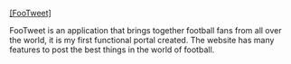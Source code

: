 <a align="center" href="https://comforting-gelato-5ad664.netlify.app/welcome"> [FooTweet]</a>
<p>FooTweet is an application that brings together football fans from all over the world, it is my first functional portal created. The website has many features to post the best things in the world of football.
</p>


